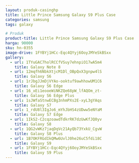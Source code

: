 ```yaml
---
layout: produk-casinghp
title: Little Prince Samsung Galaxy S9 Plus Case
categories: samsung
tags: galaxy

# Produk
product-title: Little Prince Samsung Galaxy S9 Plus Case
harga: 90000
sku: hn-0355
image-drive: 1FYBYj1HCc-Eqc4QYyj6OoyJMYeSkBSxx
gallery:
  - url: 1TYuGAC7holRCCfVSuy7ehnpiO17wA5m4
    title: Galaxy Note 8
  - url: 12mqfh6NbkXtjcM1Dl_OBpQxX3gnpw4lS
    title: Galaxy S6
  - url: 1rJbgJJmDjVYAo-ooktuf9awhhowUM1C6
    title: Galaxy S6 Edge
  - url: 16_xEi1eooeWiNKZQe68pW_lfAQOm_zt-
    title: Galaxy S6 Edge Plus
  - url: 1sJWfaStnwECBg3nhmPXs2E-xyL3gYAqs
    title: Galaxy S7
  - url: 1_rdU8l3IgJo6_mYhJbHS4zUDww5eNYaM
    title: Galaxy S7 Edge
  - url: 1IkS2-C2cqzoawdTdkrRK7dzUwKfJQ0yv
    title: Galaxy S8
  - url: 1QG2vWKz7jaqDqVc21AyQb73YxkU_CgvW
    title: Galaxy S8 Plus
  - url: 1B7OKFRGdIkQMw6UvlJ0he26uC5fdi18C
    title: Galaxy S9
  - url: 1FYBYj1HCc-Eqc4QYyj6OoyJMYeSkBSxx
    title: Galaxy S9 Plus
---
```

